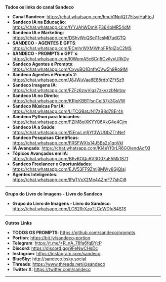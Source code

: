 **Todos os links do canal Sandeco**

- **Canal Sandeco**: https://chat.whatsapp.com/Imub1NptQT75lsviHaFteJ
- **Sandeco IA na Educação**: https://chat.whatsapp.com/IYYJAhWDmKjF36KbMR54dM
- **Sandeco IA e Marketing**: https://chat.whatsapp.com/DShvWcQSel11csMi7udGTQ  
- **SANDECO - AGENTES E GPTS**: https://chat.whatsapp.com/ECmhrWXMWhoFRfqIZpC2MS  
- **SANDECO - PROMPTS e GPT´s**: https://chat.whatsapp.com/I0WqmA5c6Cq5CvAyvURkDy  
- **Sandeco Agentes e Prompts**: https://chat.whatsapp.com/CxvuBQ1DnfhCVw5h9Ro9IM  
- **Sandeco Agentes e Prompts 2**: https://chat.whatsapp.com/J8JWuVaa8E85rdb1ZFtSz9  
- **Sandeco Imagens IA**: https://chat.whatsapp.com/FZFz6zwViqz7zkvzzbNnbw 
- **Sandeco IA no Direito**: https://chat.whatsapp.com/KRjpKBBTfsnCeI57k3GsVW  
- **Sandeco Músicas Por IA**: https://chat.whatsapp.com/LITCGBatJN17zB8d78Er4h
- **Sandeco Python para Iniciantes**: https://chat.whatsapp.com/FZiM8oiXKYY06XkG4e4Cjm 
- **Sandeco IA a Saúde**: https://chat.whatsapp.com/I5EnuLm1jYf3WUGbZThNef
- **Sandeco Pesquisas Científicas**: https://chat.whatsapp.com/FRSFWXIs14J5Bs2s1qpVkI  
- **IA Avançado**: https://chat.whatsapp.com/Kl4eYf0rLR6GOiendAcfXI
- **Tópicos Avançados em IA**: https://chat.whatsapp.com/B6vKOQu6V3O07uE5Mk1871
- **Sandeco Freelancer e Oportunidades**: https://chat.whatsapp.com/EJV53FF9Zmj8MWy8GjQIaj
- **Agentes Inteligentes**: https://chat.whatsapp.com/IPaTVxX2Me4AZmF77shCj8
---

**Grupo do Livro de Imagens - Livro do Sandeco**

- **Grupo do Livro de Imagens - Livro do Sandeco**: https://chat.whatsapp.com/LC62RrXzpTLCcWDIu84S1S

---

**Outros Links**

- **TODOS OS PROMPTS**: https://github.com/sandeco/prompts  
- **Portion**: https://bit.ly/sandeco-portion  
- **Telegram**: https://t.me/+R_nA_78fa6fqBYcP  
- **Discord**: https://discord.gg/9FeNwCHsDc  
- **Instagram**: https://instagram.com/sandeco  
- **BlueSky**: http://sandeco.bsky.social
- **Threads**: https://www.threads.net/@sandeco
- **Twitter X**: https://twitter.com/sandeco  

---
